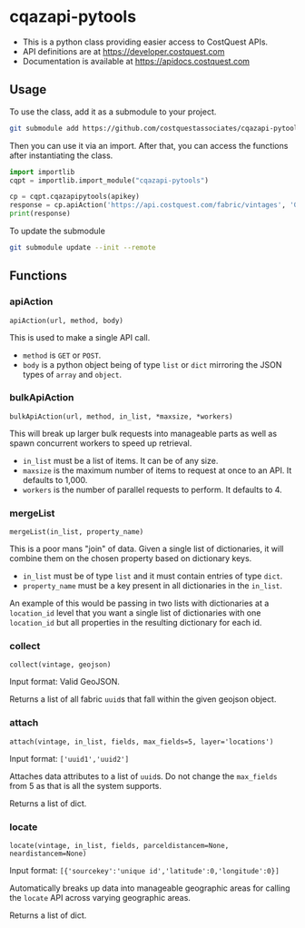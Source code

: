 # cqazapi-pytools

* This is a python class providing easier access to CostQuest APIs.
* API definitions are at https://developer.costquest.com
* Documentation is available at https://apidocs.costquest.com



## Usage

To use the class, add it as a submodule to your project.
```bash
git submodule add https://github.com/costquestassociates/cqazapi-pytools
```

Then you can use it via an import. After that, you can access the functions after instantiating the class.
```python
import importlib
cqpt = importlib.import_module("cqazapi-pytools")

cp = cqpt.cqazapipytools(apikey)
response = cp.apiAction('https://api.costquest.com/fabric/vintages', 'GET')
print(response)
```

To update the submodule
```bash
git submodule update --init --remote
```



## Functions

### apiAction

`apiAction(url, method, body)`

This is used to make a single API call.

* `method` is `GET` or `POST`.
* `body` is a python object being of type `list` or `dict` mirroring the JSON types of `array` and `object`.


### bulkApiAction

`bulkApiAction(url, method, in_list, *maxsize, *workers)`

This will break up larger bulk requests into manageable parts as well as spawn concurrent workers to speed up retrieval.

* `in_list` must be a list of items. It can be of any size.
* `maxsize` is the maximum number of items to request at once to an API. It defaults to 1,000.
* `workers` is the number of parallel requests to perform. It defaults to 4.


### mergeList

`mergeList(in_list, property_name)`

This is a poor mans "join" of data. Given a single list of dictionaries, it will combine them on the chosen property based on dictionary keys.

* `in_list` must be of type `list` and it must contain entries of type `dict`.
* `property_name` must be a key present in all dictionaries in the `in_list`.

An example of this would be passing in two lists with dictionaries at a `location_id` level that you want a single list of dictionaries with one `location_id` but all properties in the resulting dictionary for each id.


### collect

`collect(vintage, geojson)`

Input format: Valid GeoJSON.

Returns a list of all fabric `uuid`s that fall within the given geojson object.


### attach

`attach(vintage, in_list, fields, max_fields=5, layer='locations')`

Input format: `['uuid1','uuid2']`

Attaches data attributes to a list of `uuid`s. Do not change the `max_fields` from 5 as that is all the system supports.

Returns a list of dict.


### locate

`locate(vintage, in_list, fields, parceldistancem=None, neardistancem=None)`

Input format: `[{'sourcekey':'unique id','latitude':0,'longitude':0}]`

Automatically breaks up data into manageable geographic areas for calling the `locate` API across varying geographic areas.

Returns a list of dict.